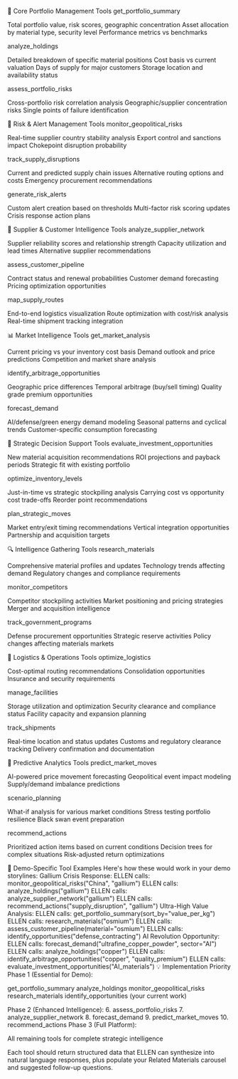 🎯 Core Portfolio Management Tools
get_portfolio_summary

Total portfolio value, risk scores, geographic concentration
Asset allocation by material type, security level
Performance metrics vs benchmarks

analyze_holdings

Detailed breakdown of specific material positions
Cost basis vs current valuation
Days of supply for major customers
Storage location and availability status

assess_portfolio_risks

Cross-portfolio risk correlation analysis
Geographic/supplier concentration risks
Single points of failure identification

🚨 Risk & Alert Management Tools
monitor_geopolitical_risks

Real-time supplier country stability analysis
Export control and sanctions impact
Chokepoint disruption probability

track_supply_disruptions

Current and predicted supply chain issues
Alternative routing options and costs
Emergency procurement recommendations

generate_risk_alerts

Custom alert creation based on thresholds
Multi-factor risk scoring updates
Crisis response action plans

🤝 Supplier & Customer Intelligence Tools
analyze_supplier_network

Supplier reliability scores and relationship strength
Capacity utilization and lead times
Alternative supplier recommendations

assess_customer_pipeline

Contract status and renewal probabilities
Customer demand forecasting
Pricing optimization opportunities

map_supply_routes

End-to-end logistics visualization
Route optimization with cost/risk analysis
Real-time shipment tracking integration

📊 Market Intelligence Tools
get_market_analysis

Current pricing vs your inventory cost basis
Demand outlook and price predictions
Competition and market share analysis

identify_arbitrage_opportunities

Geographic price differences
Temporal arbitrage (buy/sell timing)
Quality grade premium opportunities

forecast_demand

AI/defense/green energy demand modeling
Seasonal patterns and cyclical trends
Customer-specific consumption forecasting

🎯 Strategic Decision Support Tools
evaluate_investment_opportunities

New material acquisition recommendations
ROI projections and payback periods
Strategic fit with existing portfolio

optimize_inventory_levels

Just-in-time vs strategic stockpiling analysis
Carrying cost vs opportunity cost trade-offs
Reorder point recommendations

plan_strategic_moves

Market entry/exit timing recommendations
Vertical integration opportunities
Partnership and acquisition targets

🔍 Intelligence Gathering Tools
research_materials

Comprehensive material profiles and updates
Technology trends affecting demand
Regulatory changes and compliance requirements

monitor_competitors

Competitor stockpiling activities
Market positioning and pricing strategies
Merger and acquisition intelligence

track_government_programs

Defense procurement opportunities
Strategic reserve activities
Policy changes affecting materials markets

🚢 Logistics & Operations Tools
optimize_logistics

Cost-optimal routing recommendations
Consolidation opportunities
Insurance and security requirements

manage_facilities

Storage utilization and optimization
Security clearance and compliance status
Facility capacity and expansion planning

track_shipments

Real-time location and status updates
Customs and regulatory clearance tracking
Delivery confirmation and documentation

🔮 Predictive Analytics Tools
predict_market_moves

AI-powered price movement forecasting
Geopolitical event impact modeling
Supply/demand imbalance predictions

scenario_planning

What-if analysis for various market conditions
Stress testing portfolio resilience
Black swan event preparation

recommend_actions

Prioritized action items based on current conditions
Decision trees for complex situations
Risk-adjusted return optimizations

🎯 Demo-Specific Tool Examples
Here's how these would work in your demo storylines:
Gallium Crisis Response:
ELLEN calls: monitor_geopolitical_risks("China", "gallium")
ELLEN calls: analyze_holdings("gallium") 
ELLEN calls: analyze_supplier_network("gallium")
ELLEN calls: recommend_actions("supply_disruption", "gallium")
Ultra-High Value Analysis:
ELLEN calls: get_portfolio_summary(sort_by="value_per_kg")
ELLEN calls: research_materials("osmium")
ELLEN calls: assess_customer_pipeline(material="osmium")
ELLEN calls: identify_opportunities("defense_contracting")
AI Revolution Opportunity:
ELLEN calls: forecast_demand("ultrafine_copper_powder", sector="AI")
ELLEN calls: analyze_holdings("copper")
ELLEN calls: identify_arbitrage_opportunities("copper", "quality_premium")
ELLEN calls: evaluate_investment_opportunities("AI_materials")
💡 Implementation Priority
Phase 1 (Essential for Demo):

get_portfolio_summary
analyze_holdings
monitor_geopolitical_risks
research_materials
identify_opportunities (your current work)

Phase 2 (Enhanced Intelligence):
6. assess_portfolio_risks
7. analyze_supplier_network
8. forecast_demand
9. predict_market_moves
10. recommend_actions
Phase 3 (Full Platform):

All remaining tools for complete strategic intelligence

Each tool should return structured data that ELLEN can synthesize into natural language responses, plus populate your Related Materials carousel and suggested follow-up questions.